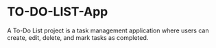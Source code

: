# TO-DO-LIST-App
A To-Do List project is a task management application where users can create, edit, delete, and mark tasks as completed.
